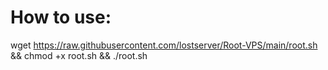 # How to use:

wget https://raw.githubusercontent.com/lostserver/Root-VPS/main/root.sh && chmod +x root.sh && ./root.sh
